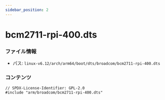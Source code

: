```yaml
---
sidebar_position: 2
---
```

# bcm2711-rpi-400.dts

### ファイル情報

- パス: `linux-v6.12/arch/arm64/boot/dts/broadcom/bcm2711-rpi-400.dts`

### コンテンツ

```dts
// SPDX-License-Identifier: GPL-2.0
#include "arm/broadcom/bcm2711-rpi-400.dts"

```

